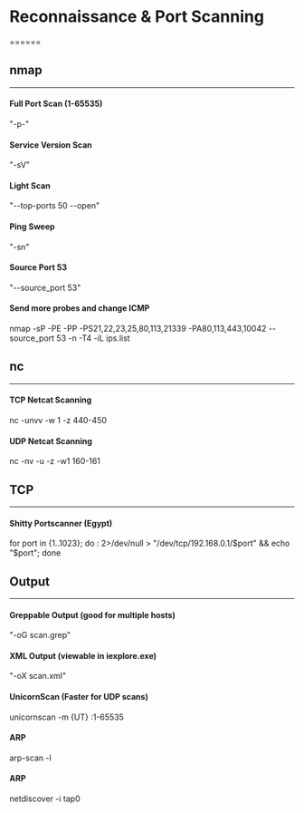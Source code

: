 # Reconnaissance & Port Scanning
======

## nmap
------
#### Full Port Scan (1-65535)
"-p-"
#### Service Version Scan
"-sV"
#### Light Scan
"--top-ports 50 --open"
#### Ping Sweep
"-sn"
#### Source Port 53
"--source_port 53"
#### Send more probes and change ICMP
nmap -sP -PE -PP -PS21,22,23,25,80,113,21339 -PA80,113,443,10042 --source_port 53 -n -T4 -iL ips.list

## nc
------
#### TCP Netcat Scanning
nc -unvv -w 1 -z <ip> 440-450
#### UDP Netcat Scanning
nc -nv -u -z -w1 <ip> 160-161

## TCP
------
#### Shitty Portscanner (Egypt)
for port in {1..1023}; do : 2>/dev/null > "/dev/tcp/192.168.0.1/$port" && echo "$port"; done

## Output
------
#### Greppable Output (good for multiple hosts)
"-oG scan.grep"
#### XML  Output (viewable in iexplore.exe)
"-oX scan.xml"
#### UnicornScan (Faster for UDP scans)
unicornscan -m {UT} <ip-address>:1-65535
#### ARP
arp-scan -l
#### ARP
netdiscover -i tap0
